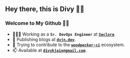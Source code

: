## Hey there, this is Divy 👋🏻

### Welcome to My Github 🙌🏻

- 👨🏻‍💻 Working as a **`Sr. DevOps Engineer`** at **[`Seclore`](https://www.seclore.com)**.
- 📝 Publishing blogs at **[`dvjn.dev`](https://dvjn.dev)**.
- 🌱 Trying to contribute to the **[`woodpecker-ci`](https://woodpecker-ci.org/)** ecosystem.
- 📫 Available at **[`divykjain@gmail.com`](mailto:divykjain@gmail.com)**.
